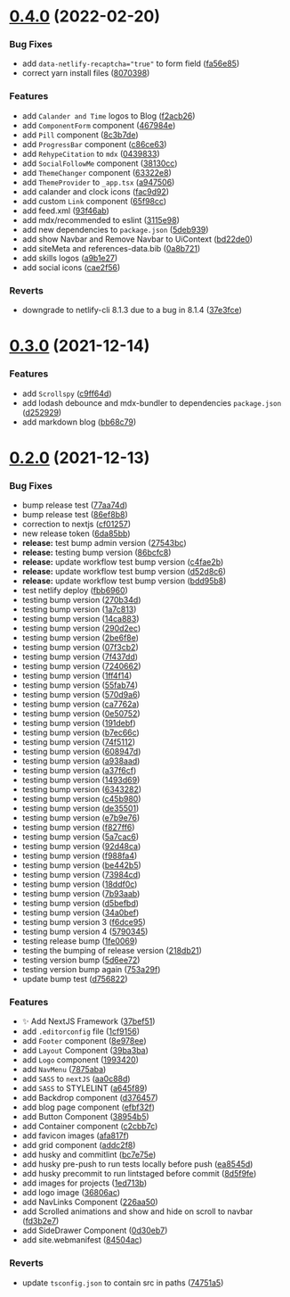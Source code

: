 # [0.4.0](https://github.com/shaun-fitzgibbon/portfolio-website/compare/v0.3.0...v0.4.0) (2022-02-20)


### Bug Fixes

* add `data-netlify-recaptcha="true"` to form field ([fa56e85](https://github.com/shaun-fitzgibbon/portfolio-website/commit/fa56e85e0cf1d521db2bb4ddc290bb5b943876d7))
* correct yarn install files ([8070398](https://github.com/shaun-fitzgibbon/portfolio-website/commit/8070398d0d3113693a2fd33eedc62feab96f8d39))


### Features

* add `Calander and Time` logos to Blog ([f2acb26](https://github.com/shaun-fitzgibbon/portfolio-website/commit/f2acb2699e6d4c303dd66131260a4526afaef0ad))
* add `ComponentForm` component ([467984e](https://github.com/shaun-fitzgibbon/portfolio-website/commit/467984edca7940112eeb42262c4b0ed9151ba74f))
* add `Pill` component ([8c3b7de](https://github.com/shaun-fitzgibbon/portfolio-website/commit/8c3b7de5b9aec91a3b5f9eb79ecabca1c521e0d4))
* add `ProgressBar` component ([c86ce63](https://github.com/shaun-fitzgibbon/portfolio-website/commit/c86ce634c415f6a24690926eb560c50a074f0db9))
* add `RehypeCitation` to `mdx` ([0439833](https://github.com/shaun-fitzgibbon/portfolio-website/commit/0439833d1a3c34aea5c7f7448e3e13781ff3117c))
* add `SocialFollowMe` component ([38130cc](https://github.com/shaun-fitzgibbon/portfolio-website/commit/38130cc184d48178556009ae886bf2ea7e3f6153))
* add `ThemeChanger` component ([63322e8](https://github.com/shaun-fitzgibbon/portfolio-website/commit/63322e807d558fa7432f2296ad834b8cab5f1650))
* add `ThemeProvider` to `_app.tsx` ([a947506](https://github.com/shaun-fitzgibbon/portfolio-website/commit/a947506be1c4bba98901d5896b9c863b7fc37ce4))
* add calander and clock icons ([fac9d92](https://github.com/shaun-fitzgibbon/portfolio-website/commit/fac9d925fde0f77dc811994ff6bb652cda4f0bd5))
* add custom `Link` component ([65f98cc](https://github.com/shaun-fitzgibbon/portfolio-website/commit/65f98cc8460b149b062dc23ea3bd2183132b5694))
* add feed.xml ([93f46ab](https://github.com/shaun-fitzgibbon/portfolio-website/commit/93f46ab78222b4b1fe81bc5eeba61b019ea155b5))
* add mdx/recommended to eslint ([3115e98](https://github.com/shaun-fitzgibbon/portfolio-website/commit/3115e98d8eba9e782bc7c14df1999827567142f2))
* add new dependencies to `package.json` ([5deb939](https://github.com/shaun-fitzgibbon/portfolio-website/commit/5deb939d7b479aa882b3798b48be657efcbd6f82))
* add show Navbar and Remove Navbar to UiContext ([bd22de0](https://github.com/shaun-fitzgibbon/portfolio-website/commit/bd22de07fe9f3a69f889f8db2fbfa8bfb3a95c58))
* add siteMeta and references-data.bib ([0a8b721](https://github.com/shaun-fitzgibbon/portfolio-website/commit/0a8b72167d1dee2258d2d086b23c3b7d7e47e5c6))
* add skills logos ([a9b1e27](https://github.com/shaun-fitzgibbon/portfolio-website/commit/a9b1e27bd6bdd5741af1c768a363c93e812b176a))
* add social icons ([cae2f56](https://github.com/shaun-fitzgibbon/portfolio-website/commit/cae2f56833e4a32793906e5f6f45ec7b98de53e4))


### Reverts

* downgrade to netlify-cli 8.1.3 due to a bug in 8.1.4 ([37e3fce](https://github.com/shaun-fitzgibbon/portfolio-website/commit/37e3fce78b080d54c1fc1a8510daae1c0f8d3885))



# [0.3.0](https://github.com/shaun-fitzgibbon/portfolio-website/compare/v0.2.0...v0.3.0) (2021-12-14)


### Features

* add `Scrollspy` ([c9ff64d](https://github.com/shaun-fitzgibbon/portfolio-website/commit/c9ff64da84af524e6166d2b9060b0c13c261e38c))
* add lodash debounce and mdx-bundler to dependencies `package.json` ([d252929](https://github.com/shaun-fitzgibbon/portfolio-website/commit/d2529294ffdd98873faeb9d4f448a8d4db3d7749))
* add markdown blog ([bb68c79](https://github.com/shaun-fitzgibbon/portfolio-website/commit/bb68c791c8e2bfde4b29c8d0458f5832e0f27a5d))



# [0.2.0](https://github.com/shaun-fitzgibbon/portfolio-website/compare/bc7e75e12786c7bf25a20c000f1f6f05ed40021a...v0.2.0) (2021-12-13)


### Bug Fixes

* bump release test ([77aa74d](https://github.com/shaun-fitzgibbon/portfolio-website/commit/77aa74d98ca308c699e798e1b4696b010cf659fd))
* bump release test ([86ef8b8](https://github.com/shaun-fitzgibbon/portfolio-website/commit/86ef8b89da454bb5fb7fc1a1bd8738203a999a08))
* correction to nextjs ([cf01257](https://github.com/shaun-fitzgibbon/portfolio-website/commit/cf01257f85780923f403fe6bc20d515c91d471b2))
* new release token ([6da85bb](https://github.com/shaun-fitzgibbon/portfolio-website/commit/6da85bb3422fc1b00bcfe896aa75a112ffcd5d3b))
* **release:** test bump admin version ([27543bc](https://github.com/shaun-fitzgibbon/portfolio-website/commit/27543bcec863ea355caa622501612becc4a3ba42))
* **release:** testing bump version ([86bcfc8](https://github.com/shaun-fitzgibbon/portfolio-website/commit/86bcfc819480fe4c8cf26fdafd8926f482583431))
* **release:** update workflow test bump version ([c4fae2b](https://github.com/shaun-fitzgibbon/portfolio-website/commit/c4fae2b7d73bc52a4e374b0b3d0958bf48bcc461))
* **release:** update workflow test bump version ([d52d8c6](https://github.com/shaun-fitzgibbon/portfolio-website/commit/d52d8c6f7eadee599462d474bbb3fb6d6d636193))
* **release:** update workflow test bump version ([bdd95b8](https://github.com/shaun-fitzgibbon/portfolio-website/commit/bdd95b84002254842753d19a8aecc85f1f680c55))
* test netlify deploy ([fbb6960](https://github.com/shaun-fitzgibbon/portfolio-website/commit/fbb69602235363490f4a78aa5296762079ffaaf0))
* testing bump version ([270b34d](https://github.com/shaun-fitzgibbon/portfolio-website/commit/270b34d90feba10dbcda548aaf0c6e80e3b1dffc))
* testing bump version ([1a7c813](https://github.com/shaun-fitzgibbon/portfolio-website/commit/1a7c813c33908c06388e738f0b49ec3f077efa4a))
* testing bump version ([14ca883](https://github.com/shaun-fitzgibbon/portfolio-website/commit/14ca883a6ea6b2bfaf0e6bbdf84a4a03dbfaddfb))
* testing bump version ([290d2ec](https://github.com/shaun-fitzgibbon/portfolio-website/commit/290d2ec558ffde412c7de43a4a73a9406c034ad8))
* testing bump version ([2be6f8e](https://github.com/shaun-fitzgibbon/portfolio-website/commit/2be6f8e835aa12fabb5a7184e254f742e4bf1b8b))
* testing bump version ([07f3cb2](https://github.com/shaun-fitzgibbon/portfolio-website/commit/07f3cb260a8f2d25837a578a5899677fc20effcf))
* testing bump version ([7f437dd](https://github.com/shaun-fitzgibbon/portfolio-website/commit/7f437dd5fedcab66467fc915bf2de0c3d599f867))
* testing bump version ([7240662](https://github.com/shaun-fitzgibbon/portfolio-website/commit/72406620c4bf98d7d68f58c2b0e787d49d626e8d))
* testing bump version ([1ff4f14](https://github.com/shaun-fitzgibbon/portfolio-website/commit/1ff4f14f575d1ff09e288f32201a96cda4274389))
* testing bump version ([55fab74](https://github.com/shaun-fitzgibbon/portfolio-website/commit/55fab745347b32c7e3b8d6ff9f10fa5fa04548b0))
* testing bump version ([570d9a6](https://github.com/shaun-fitzgibbon/portfolio-website/commit/570d9a6fd69de6c50aae861262212ef52aea5f9d))
* testing bump version ([ca7762a](https://github.com/shaun-fitzgibbon/portfolio-website/commit/ca7762adc230a53fabc4bc9388f21e27df9d2298))
* testing bump version ([0e50752](https://github.com/shaun-fitzgibbon/portfolio-website/commit/0e50752403f59c21ac92688be776a968a4286485))
* testing bump version ([191debf](https://github.com/shaun-fitzgibbon/portfolio-website/commit/191debf46a4e2988ffe195ebc7be4a1e3fd4e295))
* testing bump version ([b7ec66c](https://github.com/shaun-fitzgibbon/portfolio-website/commit/b7ec66c293d2d39373907d25f586bb09307e3d45))
* testing bump version ([74f5112](https://github.com/shaun-fitzgibbon/portfolio-website/commit/74f5112f4f2f2a048924989ffb87c4280cfb7479))
* testing bump version ([608947d](https://github.com/shaun-fitzgibbon/portfolio-website/commit/608947d72c79352de8897a0784ccfe5531fc6b88))
* testing bump version ([a938aad](https://github.com/shaun-fitzgibbon/portfolio-website/commit/a938aad4849eaf8231ff2f13f2cb31ee34a08b43))
* testing bump version ([a37f6cf](https://github.com/shaun-fitzgibbon/portfolio-website/commit/a37f6cf475380423b9b8e6dc91f43f1ea5078005))
* testing bump version ([1493d69](https://github.com/shaun-fitzgibbon/portfolio-website/commit/1493d691981caae15ef39b285414110adc7658c7))
* testing bump version ([6343282](https://github.com/shaun-fitzgibbon/portfolio-website/commit/63432828e665b2bb3227aaad3221752e66146965))
* testing bump version ([c45b980](https://github.com/shaun-fitzgibbon/portfolio-website/commit/c45b9803fc8fa82e5188d45be57002f2d8211f0b))
* testing bump version ([de35501](https://github.com/shaun-fitzgibbon/portfolio-website/commit/de355019a84e01d5a8087f6f5a940599f948cd83))
* testing bump version ([e7b9e76](https://github.com/shaun-fitzgibbon/portfolio-website/commit/e7b9e76786928104195eb05cf51f93f292bc344c))
* testing bump version ([f827ff6](https://github.com/shaun-fitzgibbon/portfolio-website/commit/f827ff6a1e5f60afdc5635acefa60179afe65e99))
* testing bump version ([5a7cac6](https://github.com/shaun-fitzgibbon/portfolio-website/commit/5a7cac66982b54986ed7dc43a3ba03568b970a67))
* testing bump version ([92d48ca](https://github.com/shaun-fitzgibbon/portfolio-website/commit/92d48ca2a863b848a2c26754b020c38059541e38))
* testing bump version ([f988fa4](https://github.com/shaun-fitzgibbon/portfolio-website/commit/f988fa446780e46c004b7619ed26329736f8251f))
* testing bump version ([be442b5](https://github.com/shaun-fitzgibbon/portfolio-website/commit/be442b5b3cd97eaa86cfa34057a169e8e1e09581))
* testing bump version ([73984cd](https://github.com/shaun-fitzgibbon/portfolio-website/commit/73984cd6bc4240aa99a9d9f4ad1eff2928557d7c))
* testing bump version ([18ddf0c](https://github.com/shaun-fitzgibbon/portfolio-website/commit/18ddf0c88e2ea9a053cbb1911dde43de77b84e87))
* testing bump version ([7b93aab](https://github.com/shaun-fitzgibbon/portfolio-website/commit/7b93aabeb70e3476ed6c3f2167d75af7f0b429ce))
* testing bump version ([d5befbd](https://github.com/shaun-fitzgibbon/portfolio-website/commit/d5befbdd5f45c17a76af27adb0a7f8679523f54d))
* testing bump version ([34a0bef](https://github.com/shaun-fitzgibbon/portfolio-website/commit/34a0bef79c9251063b5a6cd44f816d722fdc8e71))
* testing bump version 3 ([f6dce95](https://github.com/shaun-fitzgibbon/portfolio-website/commit/f6dce952fd2ac3e546f199de0a331423db509e14))
* testing bump version 4 ([5790345](https://github.com/shaun-fitzgibbon/portfolio-website/commit/5790345816410d718dfb43dffdeeb3db30a7fe47))
* testing release bump ([1fe0069](https://github.com/shaun-fitzgibbon/portfolio-website/commit/1fe0069098fa5c35a5a88a463102d7391dcebaf8))
* testing the bumping of release version ([218db21](https://github.com/shaun-fitzgibbon/portfolio-website/commit/218db21bdc49efee4db80937a1994a20b32e982b))
* testing version bump ([5d6ee72](https://github.com/shaun-fitzgibbon/portfolio-website/commit/5d6ee7206e618f6e51775f35e28c078dc61cb229))
* testing version bump again ([753a29f](https://github.com/shaun-fitzgibbon/portfolio-website/commit/753a29f569dfdb507f0427beab286ba17dd50ef0))
* update bump test ([d756822](https://github.com/shaun-fitzgibbon/portfolio-website/commit/d756822b8927a7d36941bb205447e072640eb6e8))


### Features

* :sparkles: Add NextJS Framework ([37bef51](https://github.com/shaun-fitzgibbon/portfolio-website/commit/37bef514bc4560052254843fa955fbaebe21de62))
* add `.editorconfig` file ([1cf9156](https://github.com/shaun-fitzgibbon/portfolio-website/commit/1cf91565350c50e00a2396594cb657fe6b208b68))
* add `Footer` component ([8e978ee](https://github.com/shaun-fitzgibbon/portfolio-website/commit/8e978eef2649c87c2dcf31d25a4c88b1dd03b705))
* add `Layout` Component ([39ba3ba](https://github.com/shaun-fitzgibbon/portfolio-website/commit/39ba3ba7152ab04f7f5e4557cf0f3ea2eae13504))
* add `Logo` component ([1993420](https://github.com/shaun-fitzgibbon/portfolio-website/commit/199342011af6df91631c365ed4afdeb0181b9a63))
* add `NavMenu` ([7875aba](https://github.com/shaun-fitzgibbon/portfolio-website/commit/7875aba2ae4332be1a86aca8e24c3a07d4fb479e))
* add `SASS` to `nextJS` ([aa0c88d](https://github.com/shaun-fitzgibbon/portfolio-website/commit/aa0c88d624d5d497309c1d6f1e8e820b87c1d3c5))
* add `SASS` to STYLELINT ([a645f89](https://github.com/shaun-fitzgibbon/portfolio-website/commit/a645f8933f7f78cd7eb42597434697172ac9631a))
* add Backdrop component ([d376457](https://github.com/shaun-fitzgibbon/portfolio-website/commit/d3764578043e8e212c04a77e7602f2e5167f9e8a))
* add blog page component ([efbf32f](https://github.com/shaun-fitzgibbon/portfolio-website/commit/efbf32fb352502761f175c6487ba9ce589158e4f))
* add Button Component ([38954b5](https://github.com/shaun-fitzgibbon/portfolio-website/commit/38954b5f60c1185e408a89d3a5dbe7caaa017892))
* add Container component ([c2cbb7c](https://github.com/shaun-fitzgibbon/portfolio-website/commit/c2cbb7c5c0ce5bf80b7d070aa110072eb4e66d51))
* add favicon images ([afa817f](https://github.com/shaun-fitzgibbon/portfolio-website/commit/afa817ff3617b5db1957deb2962e8aebdfec1dee))
* add grid component ([addc2f8](https://github.com/shaun-fitzgibbon/portfolio-website/commit/addc2f804ecaa45ac707893a77b5bb5c608eda3c))
* add husky and commitlint ([bc7e75e](https://github.com/shaun-fitzgibbon/portfolio-website/commit/bc7e75e12786c7bf25a20c000f1f6f05ed40021a))
* add husky pre-push to run tests locally before push ([ea8545d](https://github.com/shaun-fitzgibbon/portfolio-website/commit/ea8545da57be66dc197db3b2b9b15d9a8213ab9c))
* add husky precommit to run lintstaged before commit ([8d5f9fe](https://github.com/shaun-fitzgibbon/portfolio-website/commit/8d5f9feb6f1ef06965637cdc9b8f567b2a72ff49))
* add images for projects ([1ed713b](https://github.com/shaun-fitzgibbon/portfolio-website/commit/1ed713b3fbe0cc84ae25afef448b72c5ae1527b6))
* add logo image ([36806ac](https://github.com/shaun-fitzgibbon/portfolio-website/commit/36806acc2fe07061479bcd48eccf459fc5ab0573))
* add NavLinks Component ([226aa50](https://github.com/shaun-fitzgibbon/portfolio-website/commit/226aa505c212f049e9cb371770674c96cc913477))
* add Scrolled animations and show and hide on scroll to navbar ([fd3b2e7](https://github.com/shaun-fitzgibbon/portfolio-website/commit/fd3b2e7fcf8d66aac33e8553434e7b7cfccd2acf))
* add SideDrawer Component ([0d30eb7](https://github.com/shaun-fitzgibbon/portfolio-website/commit/0d30eb722cbd9c8ad1ff9e4c715d03db813a4320))
* add site.webmanifest ([84504ac](https://github.com/shaun-fitzgibbon/portfolio-website/commit/84504acb5854dacc944c21e0f386d9f49e1b01a2))


### Reverts

* update `tsconfig.json` to contain src in paths ([74751a5](https://github.com/shaun-fitzgibbon/portfolio-website/commit/74751a56c9e149256d36234ed41ddb271422c170))



